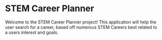 # STEM Career Planner
Welcome to the STEM Career Planner project! This application will help the user search for a career, based off numerous STEM Careers best related to a users interest and goals.
